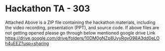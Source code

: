 # Hackathon TA - 303

Attached Above is a ZIP file containing the hackathon materials, including the video recording, presentation (PPT), and source code.
If above files are not getting opened please go through below mentioned google drive Link
https://drive.google.com/drive/folders/10DM0gNZp8UvyRgvG98A3dd0eLOh4uEEZ?usp=sharing
